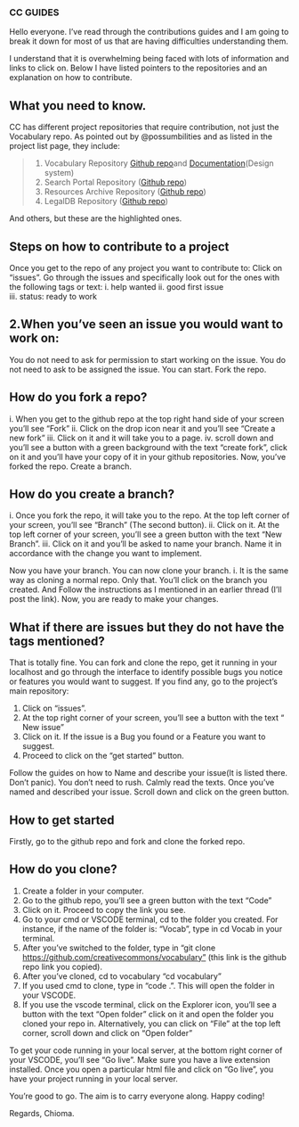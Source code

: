 ### CC GUIDES

Hello everyone. I’ve read through the contributions guides and I am going to break it down for most of us that are having difficulties understanding them.

I understand that it is overwhelming being faced with lots of information and links to click on.
Below I have listed pointers to the repositories and an explanation on how to contribute.

## What you need to know.

CC has different project repositories that require contribution, not just the Vocabulary repo.
As pointed out by @possumbilities and as listed in the project list page, they include:

> 1. Vocabulary Repository [Github repo](https://github.com/creativecommons/vocabulary)and  [Documentation](https://vocabulary-docs.netlify.app/#contribution)(Design system)
> 2. Search Portal Repository ([Github repo](https://github.com/creativecommons/search))
> 3. Resources Archive Repository ([Github repo](https://github.com/creativecommons/cc-resource-archive))
> 4. LegalDB Repository ([Github repo](https://github.com/creativecommons/legaldb))

And others, but these are the highlighted ones.

## Steps on how to contribute to a project

Once you get to the repo of any project you want to contribute to:
Click on “issues”. Go through the issues and specifically look out for the ones with the following tags or text:
i. help wanted
ii. good first issue  
 iii. status: ready to work

## 2.When you’ve seen an issue you would want to work on:

You do not need to ask for permission to start working on the issue.
You do not need to ask to be assigned the issue. You can start.
Fork the repo.

## How do you fork a repo?

i. When you get to the github repo at the top right hand side of your screen you’ll see “Fork”
ii. Click on the drop icon near it and you’ll see “Create a new fork”
iii. Click on it and it will take you to a page.
iv. scroll down and you’ll see a button with a green background with the text “create fork”, click on it and you’ll have your copy of it in your github repositories.
Now, you’ve forked the repo. Create a branch.

## How do you create a branch?

i. Once you fork the repo, it will take you to the repo. At the top left corner of your screen, you’ll see “Branch” (The second button).
ii. Click on it. At the top left corner of your screen, you’ll see a green button with the text “New Branch”.
iii. Click on it and you’ll be asked to name your branch. Name it in accordance with the change you want to implement.

Now you have your branch. You can now clone your branch.
i. It is the same way as cloning a normal repo. Only that. You’ll click on the branch you created. And Follow the instructions as I mentioned in an earlier thread (I’ll post the link).
Now, you are ready to make your changes.

## What if there are issues but they do not have the tags mentioned?

That is totally fine. You can fork and clone the repo, get it running in your localhost and go through the interface to identify possible bugs you notice or features you would want to suggest.
If you find any, go to the project’s main repository:

1. Click on “issues”.
2. At the top right corner of your screen, you’ll see a button with the text “ New issue”
3. Click on it. If the issue is a Bug you found or a Feature you want to suggest.
4. Proceed to click on the “get started” button.

Follow the guides on how to Name and describe your issue(It is listed there. Don’t panic). You don’t need to rush. Calmly read the texts.
Once you’ve named and described your issue. Scroll down and click on the green button.

## How to get started

Firstly, go to the github repo and fork and clone the forked repo.

## How do you clone?

1. Create a folder in your computer.
2. Go to the github repo, you’ll see a green button with the text “Code”
3. Click on it. Proceed to copy the link you see.
4. Go to your cmd or VSCODE terminal, cd to the folder you created. For instance, if the name of the folder is: “Vocab”, type in cd Vocab in your terminal.
5. After you’ve switched to the folder, type in “git clone https://github.com/creativecommons/vocabulary” (this link is the github repo link you copied).
6. After you’ve cloned, cd to vocabulary “cd vocabulary”
7. If you used cmd to clone, type in “code .”. This will open the folder in your VSCODE.
8. If you use the vscode terminal, click on the Explorer icon, you’ll see a button with the text “Open folder” click on it and open the folder you cloned your repo in.
   Alternatively, you can click on “File” at the top left corner, scroll down and click on “Open folder”

To get your code running in your local server, at the bottom right corner of your VSCODE, you’ll see “Go live”. Make sure you have a live extension installed.
Once you open a particular html file and click on “Go live”, you have your project running in your local server.

You’re good to go.
The aim is to carry everyone along.
Happy coding!

Regards,
Chioma.
